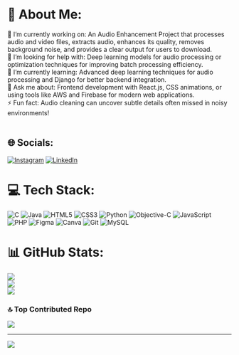 # 💫 About Me:
   🔭 I’m currently working on: An Audio Enhancement Project that processes audio and video files, extracts audio, enhances its quality, removes background noise, and provides a clear output for users to download.<br>    🤝 I’m looking for help with: Deep learning models for audio processing or optimization techniques for improving batch processing efficiency.<br>    🌱 I’m currently learning: Advanced deep learning techniques for audio processing and Django for better backend integration.<br>    💬 Ask me about: Frontend development with React.js, CSS animations, or using tools like AWS and Firebase for modern web applications.<br>    ⚡ Fun fact: Audio cleaning can uncover subtle details often missed in noisy environments!<br><br>


## 🌐 Socials:
[![Instagram](https://img.shields.io/badge/Instagram-%23E4405F.svg?logo=Instagram&logoColor=white)](https://instagram.com/_junaid_jnd) [![LinkedIn](https://img.shields.io/badge/LinkedIn-%230077B5.svg?logo=linkedin&logoColor=white)](https://linkedin.com/in/junaid-mp) 

# 💻 Tech Stack:
![C](https://img.shields.io/badge/c-%2300599C.svg?style=for-the-badge&logo=c&logoColor=white) ![Java](https://img.shields.io/badge/java-%23ED8B00.svg?style=for-the-badge&logo=openjdk&logoColor=white) ![HTML5](https://img.shields.io/badge/html5-%23E34F26.svg?style=for-the-badge&logo=html5&logoColor=white) ![CSS3](https://img.shields.io/badge/css3-%231572B6.svg?style=for-the-badge&logo=css3&logoColor=white) ![Python](https://img.shields.io/badge/python-3670A0?style=for-the-badge&logo=python&logoColor=ffdd54) ![Objective-C](https://img.shields.io/badge/OBJECTIVE--C-%233A95E3.svg?style=for-the-badge&logo=apple&logoColor=white) ![JavaScript](https://img.shields.io/badge/javascript-%23323330.svg?style=for-the-badge&logo=javascript&logoColor=%23F7DF1E) ![PHP](https://img.shields.io/badge/php-%23777BB4.svg?style=for-the-badge&logo=php&logoColor=white) ![Figma](https://img.shields.io/badge/figma-%23F24E1E.svg?style=for-the-badge&logo=figma&logoColor=white) ![Canva](https://img.shields.io/badge/Canva-%2300C4CC.svg?style=for-the-badge&logo=Canva&logoColor=white) ![Git](https://img.shields.io/badge/git-%23F05033.svg?style=for-the-badge&logo=git&logoColor=white) ![MySQL](https://img.shields.io/badge/mysql-4479A1.svg?style=for-the-badge&logo=mysql&logoColor=white)
# 📊 GitHub Stats:
![](https://github-readme-stats.vercel.app/api?username=junaid9633&theme=dark&hide_border=false&include_all_commits=false&count_private=false)<br/>
![](https://github-readme-streak-stats.herokuapp.com/?user=junaid9633&theme=dark&hide_border=false)<br/>
![](https://github-readme-stats.vercel.app/api/top-langs/?username=junaid9633&theme=dark&hide_border=false&include_all_commits=false&count_private=false&layout=compact)

### 🔝 Top Contributed Repo
![](https://github-contributor-stats.vercel.app/api?username=junaid9633&limit=5&theme=dark&combine_all_yearly_contributions=true)

---
[![](https://visitcount.itsvg.in/api?id=junaid9633&icon=0&color=0)](https://visitcount.itsvg.in)

<!-- Proudly created with GPRM ( https://gprm.itsvg.in ) -->
